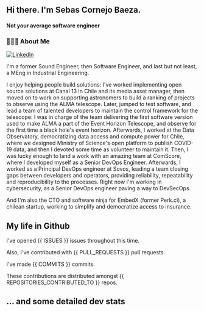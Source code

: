 <h2> Hi there.  I'm Sebas Cornejo Baeza.</h2>
<h4> Not your average software engineer</h4>
<h3> 👨🏻‍💻 About Me </h3>
<a href="http://linkedin.com/in/sebastian-cornejo-baeza/"><img alt="LinkedIn" src="https://img.shields.io/badge/Sebas%20Cornejo%20-informational?style=appveyor&logo=linkedin"></a>


I'm a former Sound Engineer, then Software Engineer, and last but not least, a MEng in Industrial Engineering.
 
I enjoy helping people build solutions: I've worked implementing open source solutions at Canal 13 in Chile and its 
media asset manager, then moved on to work on supporting astronomers to build a ranking of projects to observe using the
ALMA telescope. Later, jumped to test software, and lead a team of talented developers to maintain the control 
framework for the telescope: I was in charge of the team delivering the first software version used to make ALMA a part of the 
Event Horizon Telescope, and observe for the first time a black hole's event horizon.
Afterwards, I worked at the Data Observatory, democratizing data access and compute power for Chile, where 
we designed Ministry of Science's open platform to publish COVID-19 data, and then I devoted some time as volunteer to maintain it.
Then, I was lucky enough to land a work with an amazing team at ComScore, where I developed myself as a Senior DevOps Engineer.
Afterwards, I worked as a Principal DevOps engineer at Sovos, leading a team closing gaps between developers and operators, providing
reliability, repeatability and reproducibility to the processes.
Right now I'm working in cybersecurity, as a Senior DevOps engineer paving a way to DevSecOps.

And I'm also the CTO and software ninja for EmbedX (former Perk.cl), a chilean startup, working to simplify and democratize access to insurance.

<h2> My life in Github </h2>

I've opened {{ ISSUES }} issues throughout this time.

Also, I've contributed with {{ PULL_REQUESTS }} pull requests.

I've made {{ COMMITS }} commits.

These contributions are distributed amongst {{ REPOSITORIES_CONTRIBUTED_TO }} repos.

<h2>... and some detailed dev stats<h2>

<!--START_SECTION:waka-->

<!--END_SECTION:waka-->

